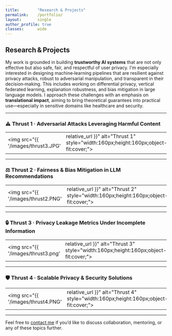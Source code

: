 ```yaml
---
title:        "Research & Projects"
permalink:    /portfolio/
layout:       single
author_profile: true
classes:      wide
---
```


## Research & Projects

My work is grounded in building **trustworthy AI systems** that are not only effective but also safe, fair, and respectful of user privacy. I'm especially interested in designing machine‑learning pipelines that are resilient against privacy attacks, robust to adversarial manipulation, and transparent in their decision‑making. This includes working on differential privacy, vertical federated learning, explanation robustness, and bias mitigation in large language models. I approach these challenges with an emphasis on **translational impact**, aiming to bring theoretical guarantees into practical use—especially in sensitive domains like healthcare and security.

---

### ⚠️ Thrust 1 · Adversarial Attacks Leveraging Harmful Content
| | |
|---|---|
| <img src="{{ '/images/thrust3.JPG' | relative_url }}" alt="Thrust 1" style="width:160px;height:160px;object-fit:cover;"> | **Objective:** This thrust focuses on evaluating how adversarial prompts can exploit weaknesses in content moderation and factual reasoning in large language and multimodal models. It systematically analyzes model vulnerabilities and demonstrates the need for robust, context-aware defenses against misinformation.  <br><br> **Papers:** <br> [Paper&nbsp;1](https://www.techrxiv.org/doi/full/10.36227/techrxiv.174537593.33953859)  <br> [Paper&nbsp;2](https://aclanthology.org/2025.trustnlp-main.28/) |

---

### ⚖️ Thrust 2 · Fairness & Bias Mitigation in LLM Recommendations  
| | |
|---|---|
| <img src="{{ '/images/thrust2.PNG' | relative_url }}" alt="Thrust 2" style="width:160px;height:160px;object-fit:cover;"> | **Objective:** This thrust investigates how demographic and cultural biases shape the recommendations of large language models across diverse user groups. It quantifies the extent of these biases and demonstrates that context and user attributes can amplify unfairness, while also showing that interventions like prompt engineering and retrieval-augmented generation can effectively reduce bias and promote more equitable AI outcomes.  <br><br> **Papers:** <br> [Paper&nbsp;1](https://ieeexplore.ieee.org/abstract/document/10825082)  <br> [Paper&nbsp;2](https://ui.adsabs.harvard.edu/abs/2024arXiv240910825B/abstract) |

---

### 🔒 Thrust 3 · Privacy Leakage Metrics Under Incomplete Information 
| | |
|---|---|
| <img src="{{ '/images/thrust3.png' | relative_url }}" alt="Thrust 3" style="width:160px;height:160px;object-fit:cover;"> | **Objective:** This thrust focuses on developing realistic information leakage metrics for privacy scenarios where adversaries have imperfect or incomplete knowledge about the data or the privacy mechanism. Unlike traditional approaches, which assume attackers know the entire statistical structure of the system, these works recognize that real-world adversaries often operate with only partial or estimated information. The thrust systematically introduces new subjective and objective leakage metrics that capture both the beliefs of adversaries and the actual leakage from the system, analyzing and optimizing these metrics for different privacy mechanisms, including extensions to complex, high-dimensional, and non-Bayesian settings.  <br><br> **Papers:** <br> [Paper&nbsp;1](https://ieeexplore.ieee.org/abstract/document/10795215)  <br> [Paper&nbsp;2](https://ieeexplore.ieee.org/abstract/document/10221931)  <br> [Paper&nbsp;3](https://dl.acm.org/doi/full/10.1145/3624982)  <br> [Paper&nbsp;4](https://ieeexplore.ieee.org/abstract/document/9500401) |

---

### 🛡️ Thrust 4 · Scalable Privacy & Security Solutions 
| | |
|---|---|
| <img src="{{ '/images/thrust4.PNG' | relative_url }}" alt="Thrust 4" style="width:160px;height:160px;object-fit:cover;"> | **Objective:** This thrust develops practical, scalable methods to protect sensitive data in AI and networked systems, including privacy-preserving learning, secure data sharing, and robust key management. It emphasizes solutions that balance strong privacy guarantees with real-world usability and performance.  <br><br> **Papers:** <br> [Paper&nbsp;1](https://ieeexplore.ieee.org/abstract/document/9895310)  <br> [Paper&nbsp;2](https://ieeexplore.ieee.org/abstract/document/10527266)  <br> [Paper&nbsp;3](https://ojs.aaai.org/index.php/AAAI-SS/article/view/31809) |

---

Feel free to <a href="mailto:ssakib1@utc.edu">contact me</a> if you’d like to discuss collaboration, mentoring, or any of these topics further.
